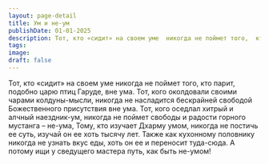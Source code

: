```yaml
---
layout: page-detail
title: Ум и не-ум
publishDate: 01-01-2025
description: Тот, кто «сидит» на своем уме  никогда не поймет того,  кто парит, подобно царю птиц Гаруде, вне ума. Тот, кого околдовали своими чарами колдуны-мысли,  никогда не насладится бескрайней свободой...
tags:
image:
draft: false
---
```

Тот, кто «сидит» на своем уме  никогда не поймет того,  кто парит, подобно царю птиц Гаруде, вне ума. Тот, кого околдовали своими чарами колдуны-мысли,  никогда не насладится бескрайней свободой  Божественного присутствия вне ума. Тот, кого оседлал хитрый и алчный наездник-ум,  никогда не поймет свободы и радости  горного мустанга – не-ума, Тому, кто изучает Дхарму умом,  никогда не постичь ее суть, изучай он ее хоть тысячу лет.  Также как кухонному половнику никогда не узнать вкус еды,  хоть он ее и переносит туда-сюда. А потому ищи у сведущего мастера путь, как быть не-умом!